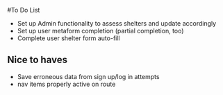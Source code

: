 #To Do List
- Set up Admin functionality to assess shelters and update accordingly
- Set up user metaform completion (partial completion, too)
- Complete user shelter form auto-fill

## Nice to haves
- Save erroneous data from sign up/log in attempts
- nav items properly active on route